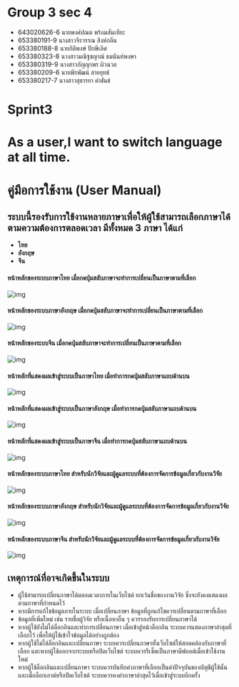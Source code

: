 # Group 3 sec 4
- 643020626-6	นายพงศ์ปณต พร้อมสันเทียะ
- 653380191-9	นางสาวจีรวรรณ สิงห์กลิ่น
- 653380188-8	นายกิติพงษ์ ปักษีเลิศ
- 653380323-8	นางสาวมณิฐชญาณ์ ธมนันท์พงษา
- 653380319-9	นางสาวกัญญาพร ผิวนวล
- 653380209-6	นายพีรพัฒน์ สายยุทธ์
- 653380217-7	นางสาวสุธารยา คำขันธ์
# Sprint3
# **As a user,I want to switch language at all time.**
# คู่มือการใช้งาน (User Manual)
## ระบบนี้รองรับการใช้งานหลายภาษาเพื่อให้ผู้ใช้สามารถเลือกภาษาได้ตามความต้องการตลอดเวลา มีทั้งหมด 3 ภาษา ได้แก่
- **ไทย**
- **อังกฤษ**
- **จีน**

#### หน้าหลักของระบบภาษาไทย เมื่อกดปุ่มสลับภาษาจะทำการเปลี่ยนเป็นภาษาตามที่เลือก
![img](../Img/Home_th.png)
#### หน้าหลักของระบบภาษาอังกฤษ เมื่อกดปุ่มสลับภาษาจะทำการเปลี่ยนเป็นภาษาตามที่เลือก
![img](../Img/Home_en.png)
#### หน้าหลักของระบบจีน เมื่อกดปุ่มสลับภาษาจะทำการเปลี่ยนเป็นภาษาตามที่เลือก
![img](../Img/Home_cn.png)
#### หน้าหลักที่แสดงผลเข้าสู่ระบบเป็นภาษาไทย เมื่อทำการกดปุ่มสลับภาษาแถบด้านบน
![img](../Img/login_th.png)
#### หน้าหลักที่แสดงผลเข้าสู่ระบบเป็นภาษาอังกฤษ เมื่อทำการกดปุ่มสลับภาษาแถบด้านบน
![img](../Img/login_en.png)
#### หน้าหลักที่แสดงผลเข้าสู่ระบบเป็นภาษาจีน เมื่อทำการกดปุ่มสลับภาษาแถบด้านบน
![img](../Img/login_cn.png)
#### หน้าหลักของระบบภาษาไทย สำหรับนักวิจัยและผู้ดูแลระบบที่ต้องการจัดการข้อมูลเกี่ยวกับงานวิจัย
![img](../Img/thai.png)
#### หน้าหลักของระบบภาษาอังกฤษ สำหรับนักวิจัยและผู้ดูแลระบบที่ต้องการจัดการข้อมูลเกี่ยวกับงานวิจัย
![img](../Img/eng.png)
#### หน้าหลักของระบบภาษาจีน สำหรับนักวิจัยและผู้ดูแลระบบที่ต้องการจัดการข้อมูลเกี่ยวกับงานวิจัย
![img](../Img/chi.png)


## เหตุการณ์ที่อาจเกิดขึ้นในระบบ
- ผู้ใช้สามารถเปลี่ยนภาษาได้ตลอดเวลาภายในเว็บไซต์ ยกเว้นชื่อของงานวิจัย ซึ่งจะยังคงแสดงผลตามภาษาที่กำหนดไว้
- หากมีการแก้ไขข้อมูลภายในระบบ เมื่อเปลี่ยนภาษา ข้อมูลที่ถูกแก้ไขควรเปลี่ยนตามภาษาที่เลือก
- ข้อมูลที่เพิ่มใหม่ เช่น รายชื่อผู้วิจัย หรือเนื้อหาอื่น ๆ ควรรองรับการเปลี่ยนภาษาได้
- หากผู้ใช้ยังไม่ได้ล็อกอินและทำการเปลี่ยนภาษา เมื่อเข้าสู่หน้าล็อกอิน ระบบควรแสดงภาษาล่าสุดที่เลือกไว้ เพื่อให้ผู้ใช้เข้าใจข้อมูลได้อย่างถูกต้อง
- หากผู้ใช้ไม่ได้ล็อกอินและเปลี่ยนภาษา ระบบควรเปลี่ยนภาษาทั้งเว็บไซต์ให้สอดคล้องกับภาษาที่เลือก และหากผู้ใช้ออกจากระบบหรือปิดเว็บไซต์ ระบบควรรีเซ็ตเป็นภาษาดีฟอลต์เมื่อเข้าใช้งานใหม่
- หากผู้ใช้ล็อกอินและเปลี่ยนภาษา ระบบควรบันทึกค่าภาษาที่เลือกเป็นค่าปัจจุบันของบัญชีผู้ใช้นั้น และเมื่อล็อกเอาต์หรือปิดเว็บไซต์ ระบบควรคงค่าภาษาล่าสุดไว้เมื่อเข้าสู่ระบบอีกครั้ง
